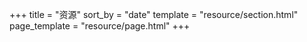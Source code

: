 +++
title = "资源"
sort_by = "date"
template = "resource/section.html"
page_template = "resource/page.html"
+++